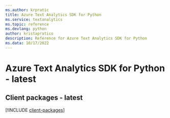 ```yaml
---
ms.author: krpratic
title: Azure Text Analytics SDK for Python
ms.service: textanalytics
ms.topic: reference
ms.devlang: python
author: kristapratico
description: Reference for Azure Text Analytics SDK for Python
ms.data: 10/17/2022
---
```

# Azure Text Analytics SDK for Python - latest

## Client packages - latest
[!INCLUDE [client-packages](text-analytics-client-index.md)]
